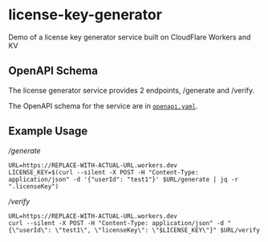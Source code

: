 # license-key-generator

Demo of a license key generator service built on CloudFlare Workers and KV

## OpenAPI Schema

The license generator service provides 2 endpoints, /generate and /verify.

The OpenAPI schema for the service are in [`openapi.yaml`](openapi.yaml).

## Example Usage

*/generate*

```
URL=https://REPLACE-WITH-ACTUAL-URL.workers.dev
LICENSE_KEY=$(curl --silent -X POST -H "Content-Type: application/json" -d '{"userId": "test1"}' $URL/generate | jq -r ".licenseKey")
```

*/verify*

```
URL=https://REPLACE-WITH-ACTUAL-URL.workers.dev
curl --silent -X POST -H "Content-Type: application/json" -d "{\"userId\": \"test1\", \"licenseKey\": \"$LICENSE_KEY\"}" $URL/verify
```
